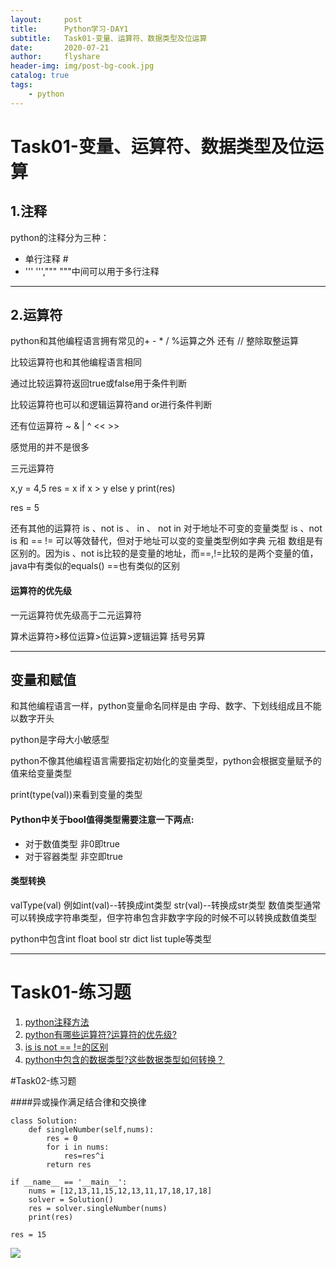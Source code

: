 ```yaml
---
layout:     post
title:      Python学习-DAY1
subtitle:   Task01-变量、运算符、数据类型及位运算
date:       2020-07-21
author:     flyshare
header-img: img/post-bg-cook.jpg
catalog: true
tags:
    - python
---
```


# Task01-变量、运算符、数据类型及位运算

## 1.注释
<span id='hw1'></span>
python的注释分为三种：
- 单行注释 #
- ''' ''',""" """中间可以用于多行注释
 ---
## 2.运算符
<span id='hw2'></span>
python和其他编程语言拥有常见的+ -
\* / %运算之外 还有 // 整除取整运算

比较运算符也和其他编程语言相同

通过比较运算符返回true或false用于条件判断

比较运算符也可以和逻辑运算符and or进行条件判断

还有位运算符
~
&
|
^
\<<
\>>

感觉用的并不是很多

三元运算符

x,y = 4,5
res = x if x > y else y
print(res)

res = 5


还有其他的运算符
<span id='hw3'></span>
is 、not is 、 in 、 not in
对于地址不可变的变量类型
is 、not is 和 ==  != 可以等效替代，但对于地址可以变的变量类型例如字典  元祖  数组是有区别的。因为is 、not is比较的是变量的地址，而==,!=比较的是两个变量的值，java中有类似的equals() ==也有类似的区别


#### 运算符的优先级
一元运算符优先级高于二元运算符

算术运算符>移位运算>位运算>逻辑运算  括号另算

---

## 变量和赋值

和其他编程语言一样，python变量命名同样是由 字母、数字、下划线组成且不能以数字开头

python是字母大小敏感型

python不像其他编程语言需要指定初始化的变量类型，python会根据变量赋予的值来给变量类型

print(type(val))来看到变量的类型


#### Python中关于bool值得类型需要注意一下两点:
- 对于数值类型 非0即true
- 对于容器类型 非空即true


<span id='hw4'> </span>
#### 类型转换
valType(val)
例如int(val)--转换成int类型
    str(val)--转换成str类型
    数值类型通常可以转换成字符串类型，但字符串包含非数字字段的时候不可以转换成数值类型

python中包含int float bool str dict list tuple等类型

---

# Task01-练习题
1. <a href="#hw1">python注释方法</a>
2. <a href='#hw2'>python有哪些运算符?运算符的优先级?</a>
3. <a href='#hw3'>is is not == !=的区别</a>
4. <a href='#hw4'>python中包含的数据类型?这些数据类型如何转换？</a>




#Task02-练习题

####异或操作满足结合律和交换律

```
class Solution:
    def singleNumber(self,nums):
        res = 0
        for i in nums:
            res=res^i
        return res

if __name__ == '__main__':
    nums = [12,13,11,15,12,13,11,17,18,17,18]
    solver = Solution()
    res = solver.singleNumber(nums)
    print(res)

res = 15
```

![](https://github.com/meiguoofa/meiguoofa.github.io/blob/master/img/task01-res2.jpg)



